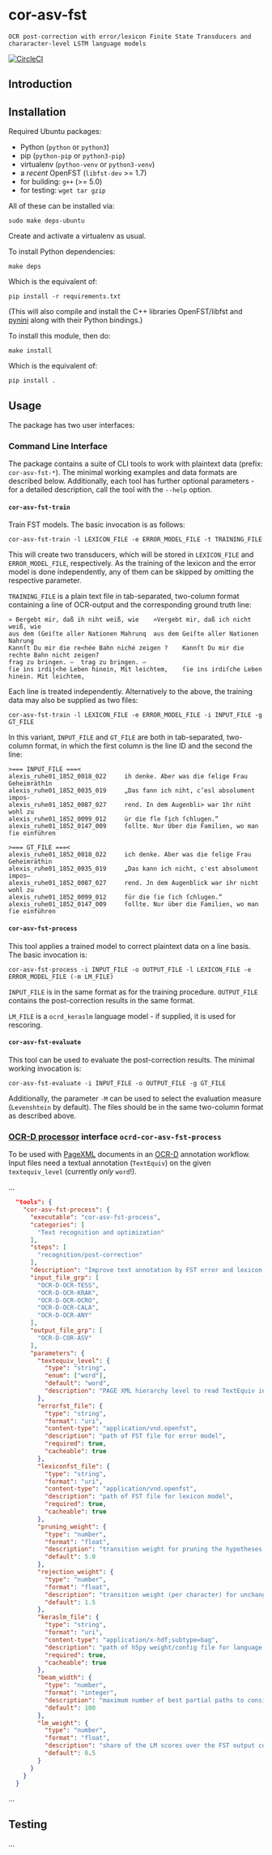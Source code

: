 # cor-asv-fst
    OCR post-correction with error/lexicon Finite State Transducers and chararacter-level LSTM language models

[![CircleCI](https://circleci.com/gh/ASVLeipzig/cor-asv-fst.svg?style=svg)](https://circleci.com/gh/ASVLeipzig/cor-asv-fst)

## Introduction


## Installation

Required Ubuntu packages:

* Python (``python`` or ``python3``)
* pip (``python-pip`` or ``python3-pip``)
* virtualenv (``python-venv`` or ``python3-venv``)
* a _recent_ OpenFST (``libfst-dev`` >= 1.7)
* for building: ``g++`` (>= 5.0)
* for testing: ``wget tar gzip``

All of these can be installed via:
```shell
sudo make deps-ubuntu
```

Create and activate a virtualenv as usual.

To install Python dependencies:
```shell
make deps
```
Which is the equivalent of:
```shell
pip install -r requirements.txt
```

(This will also compile and install the C++ libraries OpenFST/libfst and [pynini](http://www.opengrm.org/twiki/bin/view/GRM/Pynini) along with their Python bindings.)

To install this module, then do:
```shell
make install
```
Which is the equivalent of:
```shell
pip install .
```

## Usage

The package has two user interfaces:

### Command Line Interface

The package contains a suite of CLI tools to work with plaintext data (prefix:
`cor-asv-fst-*`). The minimal working examples and data formats are described
below. Additionally, each tool has further optional parameters - for a detailed
description, call the tool with the `--help` option.

#### `cor-asv-fst-train`

Train FST models. The basic invocation is as follows:

```shell
cor-asv-fst-train -l LEXICON_FILE -e ERROR_MODEL_FILE -t TRAINING_FILE
```

This will create two transducers, which will be stored in `LEXICON_FILE` and
`ERROR_MODEL_FILE`, respectively. As the training of the lexicon and the error
model is done independently, any of them can be skipped by omitting the
respective parameter.

`TRAINING_FILE` is a plain text file in tab-separated, two-column format
containing a line of OCR-output and the corresponding ground truth line:

```
» Bergebt mir, daß ih niht weiß, wie	»Vergebt mir, daß ich nicht weiß, wie
aus dem (Geiſte aller Nationen Mahrunq	aus dem Geiſte aller Nationen Nahrung
Kannſt Du mir die re<hée Bahn niché zeigen ?	Kannſt Du mir die rechte Bahn nicht zeigen?
frag zu bringen. —	trag zu bringen. —
ſie ins irdij<he Leben hinein, Mit leichtem,	ſie ins irdiſche Leben hinein. Mit leichtem,
```

Each line is treated independently. Alternatively to the above, the training
data may also be supplied as two files:

```shell
cor-asv-fst-train -l LEXICON_FILE -e ERROR_MODEL_FILE -i INPUT_FILE -g GT_FILE
```

In this variant, `INPUT_FILE` and `GT_FILE` are both in tab-separated,
two-column format, in which the first column is the line ID and the second the
line:

```
>=== INPUT_FILE ===<
alexis_ruhe01_1852_0018_022     ih denke. Aber was die ſelige Frau Geheimräth1n
alexis_ruhe01_1852_0035_019     „Das fann ich niht, c’esl absolument impos-
alexis_ruhe01_1852_0087_027     rend. In dem Augenbli> war 1hr niht wohl zu
alexis_ruhe01_1852_0099_012     ür die fle ſich ſchlugen.“
alexis_ruhe01_1852_0147_009     ſollte. Nur Über die Familien, wo man ſie einführen

>=== GT_FILE ===<
alexis_ruhe01_1852_0018_022     ich denke. Aber was die ſelige Frau Geheimräthin
alexis_ruhe01_1852_0035_019     „Das kann ich nicht, c'est absolument impos—
alexis_ruhe01_1852_0087_027     rend. Jn dem Augenblick war ihr nicht wohl zu
alexis_ruhe01_1852_0099_012     für die ſie ſich ſchlugen.“
alexis_ruhe01_1852_0147_009     ſollte. Nur über die Familien, wo man ſie einführen
```

#### `cor-asv-fst-process`

This tool applies a trained model to correct plaintext data on a line basis.
The basic invocation is:

```shell
cor-asv-fst-process -i INPUT_FILE -o OUTPUT_FILE -l LEXICON_FILE -e ERROR_MODEL_FILE (-m LM_FILE)
```

`INPUT_FILE` is in the same format as for the training procedure. `OUTPUT_FILE`
contains the post-correction results in the same format.

`LM_FILE` is a `ocrd_keraslm` language model - if supplied, it is used for
rescoring.

#### `cor-asv-fst-evaluate`

This tool can be used to evaluate the post-correction results. The minimal
working invocation is:

```shell
cor-asv-fst-evaluate -i INPUT_FILE -o OUTPUT_FILE -g GT_FILE
```

Additionally, the parameter `-M` can be used to select the evaluation measure
(`Levenshtein` by default). The files should be in the same two-column format
as described above.

### [OCR-D processor](https://ocr-d.github.io/cli) interface `ocrd-cor-asv-fst-process`

To be used with [PageXML](https://github.com/PRImA-Research-Lab/PAGE-XML)
documents in an [OCR-D](https://ocr-d.github.io) annotation workflow.
Input files need a textual annotation (`TextEquiv`) on the given
`textequiv_level` (currently _only_ `word`!).

...

```json
  "tools": {
    "cor-asv-fst-process": {
      "executable": "cor-asv-fst-process",
      "categories": [
        "Text recognition and optimization"
      ],
      "steps": [
        "recognition/post-correction"
      ],
      "description": "Improve text annotation by FST error and lexicon model with character-level LSTM language model",
      "input_file_grp": [
        "OCR-D-OCR-TESS",
        "OCR-D-OCR-KRAK",
        "OCR-D-OCR-OCRO",
        "OCR-D-OCR-CALA",
        "OCR-D-OCR-ANY"
      ],
      "output_file_grp": [
        "OCR-D-COR-ASV"
      ],
      "parameters": {
        "textequiv_level": {
          "type": "string",
          "enum": ["word"],
          "default": "word",
          "description": "PAGE XML hierarchy level to read TextEquiv input on (output will always be word level)"
        },
        "errorfst_file": {
          "type": "string",
          "format": "uri",
          "content-type": "application/vnd.openfst",
          "description": "path of FST file for error model",
          "required": true,
          "cacheable": true
        },
        "lexiconfst_file": {
          "type": "string",
          "format": "uri",
          "content-type": "application/vnd.openfst",
          "description": "path of FST file for lexicon model",
          "required": true,
          "cacheable": true
        },
        "pruning_weight": {
          "type": "number",
          "format": "float",
          "description": "transition weight for pruning the hypotheses in each word window FST",
          "default": 5.0
        },
        "rejection_weight": {
          "type": "number",
          "format": "float",
          "description": "transition weight (per character) for unchanged input in each word window FST",
          "default": 1.5
        },
        "keraslm_file": {
          "type": "string",
          "format": "uri",
          "content-type": "application/x-hdf;subtype=bag",
          "description": "path of h5py weight/config file for language model trained with keraslm",
          "required": true,
          "cacheable": true
        },
        "beam_width": {
          "type": "number",
          "format": "integer",
          "description": "maximum number of best partial paths to consider during beam search in language modelling",
          "default": 100
        },
        "lm_weight": {
          "type": "number",
          "format": "float",
          "description": "share of the LM scores over the FST output confidences",
          "default": 0.5
        }
      }
    }
  }
```

...

## Testing

...
